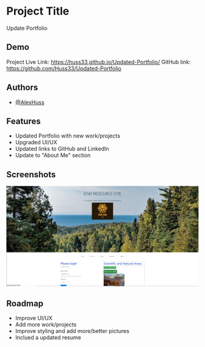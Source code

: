 # Project Title

Update Portfolio


## Demo

Project Live Link: https://huss33.github.io/Updated-Portfolio/
GitHub link: https://github.com/Huss33/Updated-Portfolio

## Authors

- [@AlexHuss](https://github.com/Huss33)

## Features

- Updated Portfolio with new work/projects
- Upgraded UI/UX
- Updated links to GitHub and LinkedIn
- Update to "About Me" section

## Screenshots

![App Screenshot](https://github.com/Huss33/Project_2_uofm/blob/main/public/images/CaptureForReal.JPG)


## Roadmap

- Improve UI/UX
- Add more work/projects
- Improve styling and add more/better pictures
- Inclued a updated resume


